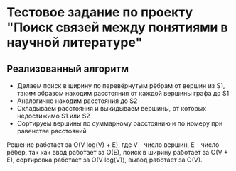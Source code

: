 # Тестовое задание по проекту "Поиск связей между понятиями в научной литературе"

## Реализованный алгоритм
- Делаем поиск в ширину по перевёрнутым рёбрам от вершин из S1, таким образом находим расстояния от каждой вершины графа до S1
- Аналогично находим расстояния до S2
- Складываем расстояния и выкидываем вершины, от которых недостижимо S1 или S2
- Сортируем вершины по суммарному расстоянию и по номеру при равенстве расстояний

Решение работает за O(V log(V) + E), где V - число вершин, E - число рёбер, так как ввод работает за O(E), поиск в ширину работает за O(V + E),
сортировка работает за O(V log(V)), вывод работает за O(V).
